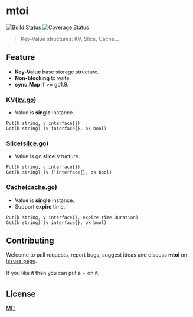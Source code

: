 # mtoi

[![Build Status](https://travis-ci.org/WindomZ/mtoi.svg?branch=master)](https://travis-ci.org/WindomZ/mtoi)
[![Coverage Status](https://coveralls.io/repos/github/WindomZ/mtoi/badge.svg?branch=master)](https://coveralls.io/github/WindomZ/mtoi?branch=master)

> Key-Value structures: KV, Slice, Cache...

## Feature

- **Key-Value** base storage structure.
- **Non-blocking** to write.
- **sync.Map** if >= go1.9.

### KV([kv.go](./kv.go))
- Value is **single** instance.
```
Put(k string, v interface{})
Get(k string) (v interface{}, ok bool)
```

### Slice([slice.go](./slice.go))
- Value is go **slice** structure.
```
Put(k string, v interface{})
Get(k string) (v []interface{}, ok bool)
```

### Cache([cache.go](./cache.go))
- Value is **single** instance.
- Support **expire** time.
```
Put(k string, v interface{}, expire time.Duration)
Get(k string) (v interface{}, ok bool)
```

## Contributing

Welcome to pull requests, report bugs, suggest ideas and discuss 
**mtoi** on [issues page](https://github.com/WindomZ/mtoi/issues).

If you like it then you can put a :star: on it.

## License

[MIT](https://github.com/WindomZ/mtoi/blob/master/LICENSE)
